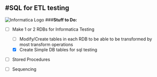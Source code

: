 #SQL for ETL testing
-----------------------------------------
![Informatica Logo](http://www.centroformazioneathena.it/images/icon1.jpg)
###**Stuff to Do:**
- [ ] Make 1 or 2 RDBs for Informatica Testing
	- [ ]  Modify/Create tables in each RDB to be able to be transformed by most transform operations
	- [x]  Create Simple DB tables for sql testing
- [ ] Stored Procedures
- [ ] Sequencing 




